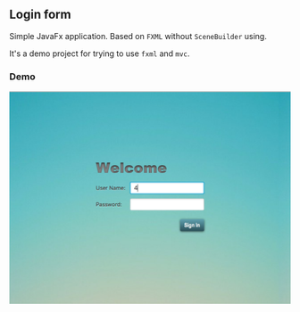## Login form
Simple JavaFx application.
Based on `FXML` without `SceneBuilder` using.


It's a demo project for trying to use `fxml` and `mvc`. 
### Demo
![alt text](login_form_example.png)